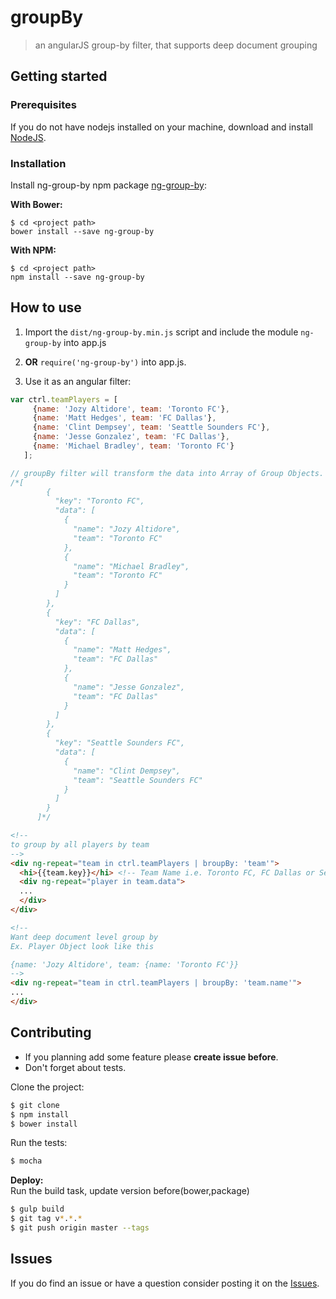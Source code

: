 groupBy
=====================

> an angularJS group-by filter, that supports deep document grouping

## Getting started ##

### Prerequisites
If you do not have nodejs installed on your machine, download and install [NodeJS](http://nodejs.org/).<br/>


### Installation
Install ng-group-by npm package [ng-group-by](https://www.npmjs.org/package/ng-group-by)</a>:<br/>

**With Bower:**

```
$ cd <project path>
bower install --save ng-group-by
```

**With NPM:**

```
$ cd <project path>
npm install --save ng-group-by
```


##  How to use


1. Import the ```dist/ng-group-by.min.js``` script and include the module ```ng-group-by``` into app.js

2. **OR** ```require('ng-group-by')``` into app.js.

3. Use it as an angular filter:

```javascript
var ctrl.teamPlayers = [
     {name: 'Jozy Altidore', team: 'Toronto FC'},
     {name: 'Matt Hedges', team: 'FC Dallas'},
     {name: 'Clint Dempsey', team: 'Seattle Sounders FC'},
     {name: 'Jesse Gonzalez', team: 'FC Dallas'},
     {name: 'Michael Bradley', team: 'Toronto FC'}
   ];

// groupBy filter will transform the data into Array of Group Objects. i.e. {key: <GROUP_BY_VALUE>, date: <ARRAY OF OBJECTS>}
/*[
        {
          "key": "Toronto FC",
          "data": [
            {
              "name": "Jozy Altidore",
              "team": "Toronto FC"
            },
            {
              "name": "Michael Bradley",
              "team": "Toronto FC"
            }
          ]
        },
        {
          "key": "FC Dallas",
          "data": [
            {
              "name": "Matt Hedges",
              "team": "FC Dallas"
            },
            {
              "name": "Jesse Gonzalez",
              "team": "FC Dallas"
            }
          ]
        },
        {
          "key": "Seattle Sounders FC",
          "data": [
            {
              "name": "Clint Dempsey",
              "team": "Seattle Sounders FC"
            }
          ]
        }
      ]*/
```

```html
<!--
to group by all players by team
-->
<div ng-repeat="team in ctrl.teamPlayers | broupBy: 'team'">
  <hi>{{team.key}}</hi> <!-- Team Name i.e. Toronto FC, FC Dallas or Seattle Sounders FC -->
  <div ng-repeat="player in team.data">
  ...
  </div>
</div>

<!--
Want deep document level group by
Ex. Player Object look like this 

{name: 'Jozy Altidore', team: {name: 'Toronto FC'}}
-->
<div ng-repeat="team in ctrl.teamPlayers | broupBy: 'team.name'">
...
</div>
```

## Contributing
* If you planning add some feature please **create issue before**.
* Don't forget about tests.

Clone the project: <br/>
```bash
$ git clone
$ npm install
$ bower install
```
Run the tests:
```bash
$ mocha
```
**Deploy:**<br/>
Run the build task, update version before(bower,package)
```bash
$ gulp build
$ git tag v*.*.*
$ git push origin master --tags
```

## Issues
If you do find an issue or have a question consider posting it on the [Issues](https://github.com/phaldiya/ng-group-by/issues).
